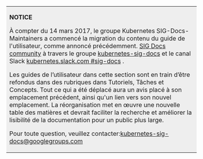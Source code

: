 

<table style="background-color:#eeeeee">
<tr>
  <td>
  <p><b>NOTICE</b></p>
  <p>À compter du 14 mars 2017, le groupe Kubernetes SIG-Docs-Maintainers a commencé la migration du contenu du guide de l'utilisateur, comme annoncé précédemment. <a href="https://git.k8s.io/community/sig-docs">SIG Docs community</a> à travers le groupe <a href="https://groups.google.com/forum/#!forum/kubernetes-sig-docs">kubernetes-sig-docs</a> et le canal Slack <a href="https://kubernetes.slack.com/messages/sig-docs/">kubernetes.slack.com #sig-docs</a> .</p>
  <p>Les guides de l’utilisateur dans cette section sont en train d’être refondus dans des rubriques dans Tutoriels, Tâches et Concepts. Tout ce qui a été déplacé aura un avis placé à son emplacement précédent, ainsi qu'un lien vers son nouvel emplacement. La réorganisation met en œuvre une nouvelle table des matières et devrait faciliter la recherche et améliorer la lisibilité de la documentation pour un public plus large.</p>
  <p>Pour toute question, veuillez contacter:<a href="mailto:kubernetes-sig-docs@googlegroups.com">kubernetes-sig-docs@googlegroups.com</a></p>
  </td>
</tr>
</table>
